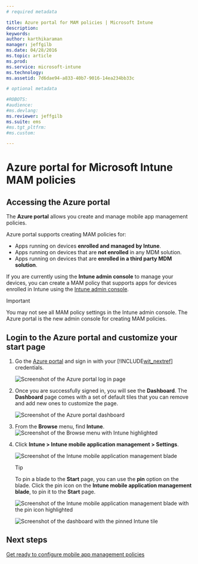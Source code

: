 ```yaml
---
# required metadata

title: Azure portal for MAM policies | Microsoft Intune
description:
keywords:
author: karthikaraman
manager: jeffgilb
ms.date: 04/28/2016
ms.topic: article
ms.prod:
ms.service: microsoft-intune
ms.technology:
ms.assetid: 7d6dae94-a833-40b7-9016-14ea234bb33c

# optional metadata

#ROBOTS:
#audience:
#ms.devlang:
ms.reviewer: jeffgilb
ms.suite: ems
#ms.tgt_pltfrm:
#ms.custom:

---
```


# Azure portal for Microsoft Intune MAM policies
## Accessing the Azure  portal
The **Azure  portal** allows you create and manage mobile app management policies.

Azure portal supports creating MAM policies for:
- Apps running on devices **enrolled and managed by Intune**.
- Apps running on devices that are **not enrolled** in any MDM solution.
- Apps running on devices that are **enrolled in a third party MDM solution**.

If you are currently using the **Intune admin console** to manage your devices, you can create a MAM policy that supports apps for devices enrolled in Intune using the [Intune admin console](configure-and-deploy-mobile-application-management-policies-in-the-microsoft-intune-console.md).
>[!IMPORTANT]
> You may not see all MAM policy settings in the Intune admin console. The Azure portal is the new admin console for creating MAM policies.

## Login to the Azure portal and customize your start page

1.  Go the [Azure  portal](https://portal.azure.com) and sign in with  your [!INCLUDE[wit_nextref](../includes/wit_nextref_md.md)] credentials.

    ![Screenshot of the Azure portal log in page](../media/AppManagement/AzurePortal_MAMSigninPage.png)

2.  Once you are successfully signed in, you will see the **Dashboard**. The **Dashboard** page comes with a set of default tiles that you can remove and add new ones to customize the page.

    ![Screenshot of the Azure portal dashboard](../media/AppManagement/AzurePortal_MAMStartboard_NoMAM.png)

3.  From the **Browse** menu, find **Intune**.![Screenshot of the Browse menu with Intune highlighted](../media/AppManagement/AzurePortal_MAM_Browse_Intune.png)

4.  Click **Intune > Intune mobile application management > Settings**.

    ![Screenshot of the Intune mobile application management blade](../media/AppManagement/AzurePortal_MAM_Mainblade.png)

    > [!TIP]
    > To pin a blade to the **Start** page, you can use the **pin** option on the blade.  Click the pin icon on the **Intune mobile application management blade**, to pin it to the **Start** page.

    ![Screenshot of the Intune mobile application management blade with the pin icon highlighted](../media/AppManagement/AzurePortal_MAM_PinBladeAction.png)

    ![Screenshot of the dashboard with the pinned Intune tile](../media/AppManagement/AzurePortal_MAM_Startboard_withMAM.png)
## Next steps
[Get ready to configure mobile app management policies](get-ready-to-configure-mobile-app-management-policies-with-microsoft-intune.md)

